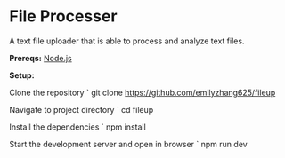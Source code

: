 # File Processer
A text file uploader that is able to process and analyze text files.

**Prereqs:**
[Node.js](https://nodejs.org/)

**Setup:**

Clone the repository
`
git clone https://github.com/emilyzhang625/fileup

Navigate to project directory
`
cd fileup

Install the dependencies
`
npm install

Start the development server and open in browser
`
npm run dev
